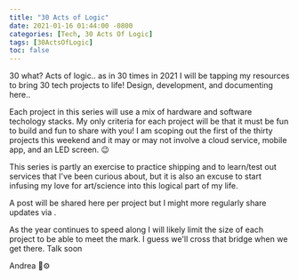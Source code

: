 ```yaml
---
title: "30 Acts of Logic"
date: 2021-01-16 01:44:00 -0800
categories: [Tech, 30 Acts Of Logic]
tags: [30ActsOfLogic]
toc: false
---
```


30 what? Acts of logic.. 
as in 30 times in 2021 I will be tapping my resources to bring 30 tech projects to life! Design, development, and documenting here..

Each project in this series will use a mix of hardware and software techology stacks. My only criteria for each project will be that it must be fun to build and fun to share with you! I am scoping out the first of the thirty projects this weekend and it may or may not involve a cloud service, mobile app, and an LED screen. 😉

This series is partly an exercise to practice shipping and to learn/test out services that I've been curious about, but it is also an excuse to start infusing my love for art/science into this logical part of my life.

A post will be shared here per project but I might more regularly share updates via <a href="https://twitter.com/{{ site.twitter.username }}" target="_blank">
    <i class="fab fa-twitter"></i>
  </a>.

As the year continues to speed along I will likely limit the size of each project to be able to meet the mark. I guess we'll cross that bridge when we get there. Talk soon

Andrea 🥑⚙️
